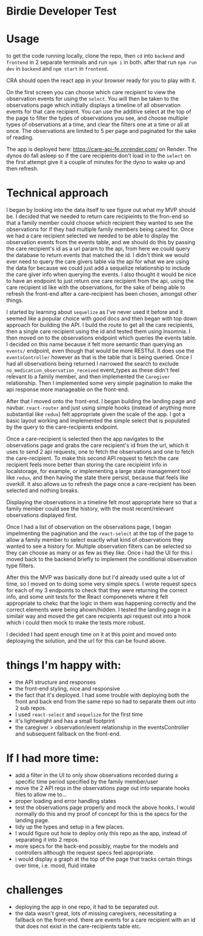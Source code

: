 # Birdie Developer Test

# Usage 
to get the code running locally, clone the repo, then `cd` into `backend` and `frontend` in 2 separate terminals and run `npm i` in both. after that run `npm run dev` in `backend` and `npm start` in `frontend`.

CRA should open the react app in your browser ready for you to play with it. 

On the first screen you can choose which care recipient to view the observation events for using the `select`. You will then be taken to the observations page which initially displays a timeline of all observation events for that care recipient. You can use the additive select at the top of the page to filter the types of observations you see, and choose multiple types of observations at a time, and clear the filters one at a time or all at once. The observations are limited to 5 per page and paginated for the sake of reading.

The app is deployed here: https://care-api-fe.onrender.com/ on Render. The dynos do fall asleep so if the care recipients don't load in to the `select` on the first attempt give it a couple of minutes for the dyno to wake up and then refresh. 

# Technical approach
I began by looking into the data itself to see figure out what my MVP should be. I decided that we needed to return care recipieints to the fron-end so that a family member could choose which recipient they wanted to see the observations for if they had multiple family members being cared for. Once we had a care recipient selected we needed to be able to display the observation events from the events table, and we should do this by passing the care recipient's id as a url param to the api, from here we could query the database to return events that matched the id. I didn't think we would ever need to query the care givers table via the api for what we are using the data for because we could just add a sequelize relationship to include the care giver info when querying the events. I also thought it would be nice to have an endpoint to just return one care recipient from the api, using the care recipient id like with the observations, for the sake of being able to refresh the front-end after a care-recipient has been chosen, amongst other things.

I started by learning about `sequelize` as I've never used it before and it seemed like a popular choice with good docs and then began with top down approach for building the API. I build the route to get all the care recipients, then a single care recipient using the id and tested them using Insomnia. I then moved on to the observations endpoint which queries the events table. I decided on this name because it felt more semantic than querying an `events/` endpoint, even though that would be more RESTful. It does use the `eventsController` however as that is the table that is being queried. Once I had all observations being returned I narrowed the search to exclude `no_medication_observation_received` event_types as these didn't feel relevant to a family member, and then implemented the `Caregiver` relationship. Then I implemented some very simple pagination to make the api response more manageable on the front-end.

After that I moved onto the front-end. I began building the landing page and navbar. `react-router` and just using simple hooks (instead of anything more substantial like `redux`) felt appropriate given the scale of the app. I got a basic layout working and implemented the simple select that is populated by the query to the care-recipients endpoint.

Once a care-recipient is selected then the app navigates to the observations page and grabs the care recipient's id from the url, which it uses to send 2 api requests, one to fetch the observations and one to fetch the care-recipient. To make this second API request to fetch the care recipient feels more better than storing the care recipieint info in localstorage, for example, or implementing a large state management tool like `redux`, and then having the state there persist, because that feels like overkill. It also allows us to refresh the page once a care-recipient has been selected and nothing breaks.

Displaying the observations in a timeline felt most appropriate here so that a family member could see the history, with the most recent/relevant observations displayed first.

Once I had a list of observation on the observations page, I began impelmenting the pagination and the `react-select` at the top of the page to allow a family member to select exactly what kind of observations they wanted to see a history for. Multiple observation filters can be selected so they can choose as many or as few as they like. Once i had the UI for this i moved back to the backend briefly to implement the conditional observation type filters.

After this the MVP was basically done but I'd already used quite a lot of time, so I moved on to doing some very simple specs. I wrote request specs for each of my 3 endpoints to check that they were returning the correct info, and some unit tests for the React componenets where it felt appropriate to chekc that the logic in them was happening correctly and the correct elements were being ahown/hidden. I tested the landing page in a similair way and moved the get care recipients api request out into a hook which i could then mock to make the tests more robust.

I decided I had spent enough time on it at this point and moved onto deploaying the solution, and the url for this can be found above.

# things I'm happy with:
- the API structure and responses
- the front-end styling, nice and responsive
- the fact that it's deployed. I had some trouble with deploying both the front and back end from the same repo so had to separate them out into 2 sub repos.
- I used `react-select` and `sequelize` for the first time
- it's lightweight and has a small footprint
- the caregiver > observation/event relationship in the eventsController and subsequent fallback on the front-end.

# If I had more time:
- add a filter in the UI to only show observations recorded during a specific time period specified by the family member/user
- move the 2 API reqs in the observations page out into separate hooks files to allow me to...
- proper loading and error handling states
- test the observations page properly and mock the above hooks. I would normally do this and my proof of concept for this is the specs for the landing page.
- tidy up the types and setup in a few places.
- I would figure out how to deploy only this repo as the app, instead of separating it into 2 repos. 
- more specs for the back-end possibly, maybe for the models and controllers although the request specs feel appropriate.
- i would display a graph at the top of the page that tracks certain things over time, i.e. mood, fluid intake

# challenges
- deploying the app in one repo, it had to be separated out.
- the data wasn't great, lots of missing caregivers, necessitating a fallback on the front-end. there are events for a care recipient with an id that does not exist in the care-recipients table etc.